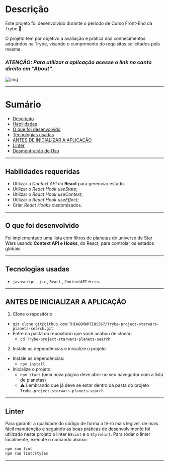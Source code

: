 # Descrição

Este projeto foi desenvolvido durante o período de Curso Front-End da Trybe 🚀 

O projeto tem por objetivo a avaliação e prática dos conhecimentos adquiridos na Trybe, visando o cumprimento do requisitos solicitados pela mesma.

### *ATENÇÃO: Para utilizar a aplicação acesse o link no canto direito em "About"*.

![img](projectIntro.gif)

---

# Sumário

- [Descrição](#descrição)
- [Habilidades](#habilidades-requeridas)
- [O que foi desenvolvido](#o-que-foi-desenvolvido)
- [Tecnologias usadas](#tecnologias-usadas)
- [ANTES DE INICIALIZAR A APLICAÇÃO](#antes-de-inicializar-a-aplicação)
- [Linter](#linter)
- [Desmontração de Uso](#desmontração-de-uso)

---

## Habilidades requeridas

* Utilizar a _Context API_ do **React** para gerenciar estado.
* Utilizar o _React Hook useState_;
* Utilizar o _React Hook useContext_;
* Utilizar o _React Hook useEffect_;
* Criar _React Hooks_ customizados.

---

## O que foi desenvolvido

Foi implementado uma lista com filtros de planetas do universo de Star Wars usando **Context API e Hooks**, do React, para controlar os estados globais.

---

## Tecnologias usadas

- `javascript` , `jsx` , `React` , `ContextAPI` e `css`.

---

## ANTES DE INICIALIZAR A APLICAÇÃO

1. Clone o repositório
  * `git clone git@github.com:THIAGOMARTINS367/Trybe-project-starwars-planets-search.git`
  * Entre na pasta do repositório que você acabou de clonar:
    * `cd Trybe-project-starwars-planets-search`

2. Instale as dependências e inicialize o projeto
  * Instale as dependências:
    * `npm install`
  * Inicialize o projeto:
    * `npm start` (uma nova página deve abrir no seu navegador com a lista de planetas)
    * ⚠️ Lembrando que já deve se estar dentro da pasta do projeto `Trybe-project-starwars-planets-search`

---

## Linter

Para garantir a qualidade do código de forma a tê-lo mais legível, de mais fácil manutenção e seguindo as boas práticas de desenvolvimento foi utilizado neste projeto o linter `ESLint` e o `Stylelint`. Para rodar o linter localmente, execute o comando abaixo:

```bash
npm run lint
npm run lint:styles
```
---
